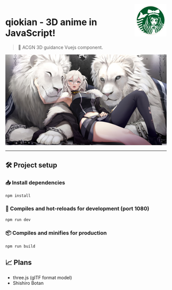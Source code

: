 <!--
 * @Date: 08/02/2021 09.49.03 +0800
 * @Author: KnowsCount
 * @LastEditTime: 08/02/2021 11.19.48 +0800
 * @FilePath: /qiokian/README.md
-->

<img src="assets/logo.png" align="right" width="100" height="100" />

# qiokian - 3D anime in JavaScript!

> 🙊 ACGN 3D guidance Vuejs component.

![Shishiro Botan](assets/shishiro_botan.jpg)

---

## 🛠 Project setup

### 📥 Install dependencies

```
npm install
```

### 🔨 Compiles and hot-reloads for development (port 1080)

```
npm run dev
```

### 📦 Compiles and minifies for production

```
npm run build
```

## 📈 Plans

- three.js (glTF format model)
- Shishiro Botan
